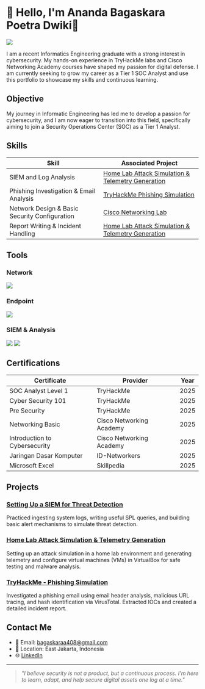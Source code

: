 # 👋 Hello, I'm Ananda Bagaskara Poetra Dwiki👋 

<a href="https://www.linkedin.com/in/ananda-bagaskara-poetra-dwiki-34492b221/">
  <img src="https://img.shields.io/badge/-LinkedIn-0072b1?&style=for-the-badge&logo=linkedin&logoColor=white" />
</a>

I am a recent Informatics Engineering graduate with a strong interest in cybersecurity. My hands-on experience in TryHackMe labs and Cisco Networking Academy courses have shaped my passion for digital defense. I am currently seeking to grow my career as a Tier 1 SOC Analyst and use this portfolio to showcase my skills and continuous learning.

## Objective

My journey in Informatic Engineering has led me to develop a passion for cybersecurity, and I am now eager to transition into this field, specifically aiming to join a Security Operations Center (SOC) as a Tier 1 Analyst.


## Skills

| Skill                                         | Associated Project         |
|-----------------------------------------------|----------------------------|
| SIEM and Log Analysis                         | [Home Lab Attack Simulation & Telemetry Generation](https://github.com/bagaskarapd/Attack-Simulation) |
| Phishing Investigation & Email Analysis       | [TryHackMe Phishing Simulation](./tryhackme-phishing-simulation) |
| Network Design & Basic Security Configuration | [Cisco Networking Lab](./networking-lab) |
| Report Writing & Incident Handling            | [Home Lab Attack Simulation & Telemetry Generation](https://github.com/bagaskarapd/Attack-Simulation) |


## Tools

### Network
<div>
  <img src="https://img.shields.io/badge/-Wireshark-1679A7?&style=for-the-badge&logo=Wireshark&logoColor=white" />
</div>

### Endpoint
<div>
  <img src="https://img.shields.io/badge/-Microsoft_Defender_for_Endpoint-00A4EF?&style=for-the-badge&logo=Microsoft&logoColor=white" />
</div>

### SIEM & Analysis
<div>
  <img src="https://img.shields.io/badge/-Splunk-000000?&style=for-the-badge&logo=Splunk&logoColor=white" />
  <img src="https://img.shields.io/badge/-Elastic-005571?&style=for-the-badge&logo=Elastic&logoColor=white" />
</div>


## Certifications

| Certificate | Provider | Year |
|------------|----------|------|
| SOC Analyst Level 1 | TryHackMe | 2025 |
| Cyber Security 101 | TryHackMe | 2025 |
| Pre Security | TryHackMe | 2025 |
| Networking Basic | Cisco Networking Academy | 2025 |
| Introduction to Cybersecurity | Cisco Networking Academy | 2025 |
| Jaringan Dasar Komputer | ID-Networkers | 2025 |
| Microsoft Excel | Skillpedia | 2025 |


## Projects
### [Setting Up a SIEM for Threat Detection](https://github.com/bagaskarapd/Setting-Up-SIEM)
Practiced ingesting system logs, writing useful SPL queries, and building basic alert mechanisms to simulate threat detection.

### [Home Lab Attack Simulation & Telemetry Generation](https://github.com/bagaskarapd/Attack-Simulation)
Setting up an attack simulation in a home lab environment and generating telemetry and configure virtual machines (VMs) in VirtualBox for safe testing and malware analysis.

### [TryHackMe - Phishing Simulation](./tryhackme-phishing-simulation)
Investigated a phishing email using email header analysis, malicious URL tracing, and hash identification via VirusTotal. Extracted IOCs and created a detailed incident report.




## Contact Me

- 📧 Email: bagaskaraa408@gmail.com  
- 📍 Location: East Jakarta, Indonesia  
- 🌐 [LinkedIn](https://www.linkedin.com/in/ananda-bagaskara-poetra-dwiki-34492b221/)

---

> *"I believe security is not a product, but a continuous process. I'm here to learn, adapt, and help secure digital assets one log at a time."*
